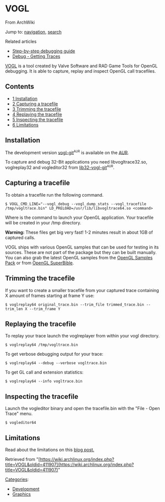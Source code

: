 # VOGL

From ArchWiki

Jump to: [navigation](#column-one), [search](#searchInput)

Related articles

*   [Step-by-step debugging guide](/index.php/Step-by-step_debugging_guide "Step-by-step debugging guide")
*   [Debug - Getting Traces](/index.php/Debug_-_Getting_Traces "Debug - Getting Traces")

[VOGL](https://github.com/ValveSoftware/vogl) is a tool created by Valve Software and RAD Game Tools for OpenGL debugging. It is able to capture, replay and inspect OpenGL call tracefiles.

## Contents

*   [1 Installation](#Installation)
*   [2 Capturing a tracefile](#Capturing_a_tracefile)
*   [3 Trimming the tracefile](#Trimming_the_tracefile)
*   [4 Replaying the tracefile](#Replaying_the_tracefile)
*   [5 Inspecting the tracefile](#Inspecting_the_tracefile)
*   [6 Limitations](#Limitations)

## Installation

The development version [vogl-git](https://aur.archlinux.org/packages/vogl-git/)<sup><small>AUR</small></sup> is available on the [AUR](/index.php/AUR "AUR").

To capture and debug 32-Bit applications you need libvogltrace32.so, voglreplay32 and vogleditor32 from [lib32-vogl-git](https://aur.archlinux.org/packages/lib32-vogl-git/)<sup><small>AUR</small></sup>.

## Capturing a tracefile

To obtain a tracefile run the following command.

 `$ VOGL_CMD_LINE="--vogl_debug --vogl_dump_stats --vogl_tracefile /tmp/vogltrace.bin" LD_PRELOAD=/usr/lib/libvogltrace64.so <command>` 

Where <command> is the command to launch your OpenGL application. Your tracefile will be created in your /tmp directory.

**Warning:** These files get big very fast! 1-2 minutes result in about 1GB of captured calls.

VOGL ships with various OpenGL samples that can be used for testing in its sources. These are not part of the package but they can be built manually. You can also grab the latest OpenGL samples from the [OpenGL Samples Pack](http://ogl-samples.g-truc.net/) or from [OpenGL SuperBible](http://www.openglsuperbible.com/).

## Trimming the tracefile

If you want to create a smaller tracefile from your captured trace containing X amount of frames starting at frame Y use:

 `$ voglreplay64 original_trace.bin --trim_file trimmed_trace.bin --trim_len X --trim_frame Y` 

## Replaying the tracefile

To replay your trace launch the voglreplayer from within your vogl directory.

 `$ voglreplay64 /tmp/vogltrace.bin` 

To get verbose debugging output for your trace:

 `$ voglreplay64 --debug --verbose vogltrace.bin` 

To get GL call and extension statistics:

 `$ voglreplay64 --info vogltrace.bin` 

## Inspecting the tracefile

Launch the vogleditor binary and open the tracefile.bin with the "File - Open Trace" menu.

 `$ vogleditor64` 

## Limitations

Read about the limitations on this [blog post.](http://richg42.blogspot.it/2014/03/current-vogl-limitations.html)

Retrieved from "[https://wiki.archlinux.org/index.php?title=VOGL&oldid=411907](https://wiki.archlinux.org/index.php?title=VOGL&oldid=411907)"

[Categories](/index.php/Special:Categories "Special:Categories"):

*   [Development](/index.php/Category:Development "Category:Development")
*   [Graphics](/index.php/Category:Graphics "Category:Graphics")
